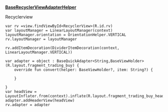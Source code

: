 **[BaseRecyclerViewAdapterHelper](https://github.com/CymChad/BaseRecyclerViewAdapterHelper)**  

Recyclerview  

    var rv =view.findViewById<RecyclerView>(R.id.rv)
    var layoutManager = LinearLayoutManager(context)
    layoutManager.orientation = OrientationHelper.VERTICAL
    rv.layoutManager = layoutManager

    rv.addItemDecoration(DividerItemDecoration(context, LinearLayoutManager.VERTICAL))

    var adapter = object : BaseQuickAdapter<String,BaseViewHolder>(R.layout.fragment_trading_buy) {
        override fun convert(helper: BaseViewHolder?, item: String?) {

        }

    }
    var headView = LayoutInflater.from(context).inflate(R.layout.fragment_trading_buy_head,null)
    adapter.addHeaderView(headView)
    rv.adapter = adapter




